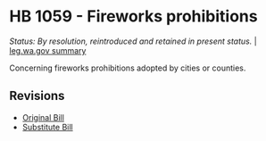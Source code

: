 # HB 1059 - Fireworks prohibitions
*Status: By resolution, reintroduced and retained in present status.* | [leg.wa.gov summary](https://app.leg.wa.gov/billsummary?BillNumber=1059&Year=2021)

Concerning fireworks prohibitions adopted by cities or counties.

## Revisions
* [Original Bill](1/)
* [Substitute Bill](S/)